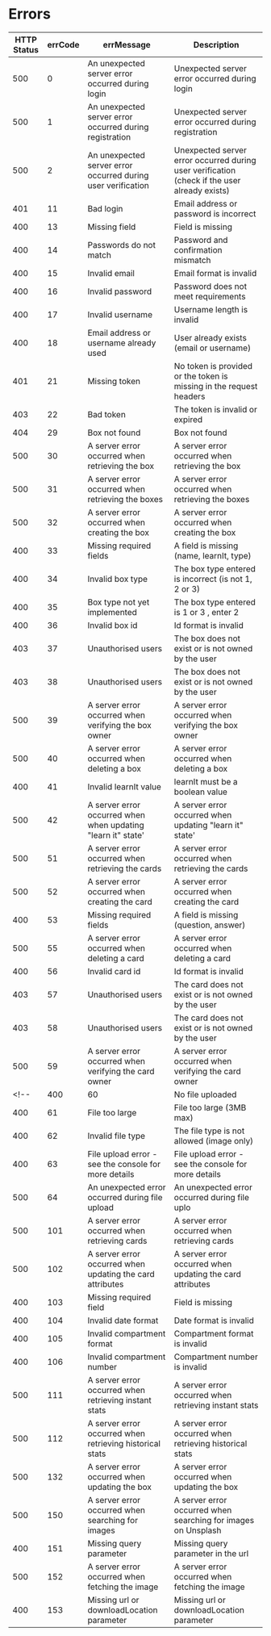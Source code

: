 # Errors

| HTTP Status | errCode | errMessage                            | Description                           |
| ------------| ------- | ------------------------------------- | -------------------------------------- |
| 500         | 0       | An unexpected server error occurred during login | Unexpected server error occurred during login |
| 500         | 1       | An unexpected server error occurred during registration | Unexpected server error occurred during registration |
| 500         | 2       | An unexpected server error occurred during user verification | Unexpected server error occurred during user verification (check if the user already exists) |
| 401         | 11      | Bad login                             | Email address or password is incorrect |
| 400         | 13      | Missing field                         | Field is missing                       |
| 400         | 14      | Passwords do not match                | Password and confirmation mismatch     |
| 400         | 15      | Invalid email                         | Email format is invalid                |
| 400         | 16      | Invalid password                      | Password does not meet requirements    |
| 400         | 17      | Invalid username                      | Username length is invalid             |
| 400         | 18      | Email address or username already used | User already exists (email or username)                                |
| 401         | 21      | Missing token                          | No token is provided or the token is missing in the request headers    |
| 403         | 22      | Bad token                              | The token is invalid or expired                                        |
| 404         | 29      | Box not found                          | Box not found                                                          |
| 500         | 30      | A server error occurred when retrieving the box          | A server error occurred when retrieving the box      |
| 500         | 31      | A server error occurred when retrieving the boxes        | A server error occurred when retrieving the boxes    |
| 500         | 32      | A server error occurred when creating the box            | A server error occurred when creating the box        |
| 400         | 33      | Missing required fields                                  | A field is missing (name, learnIt, type)             |
| 400         | 34      | Invalid box type                                         | The box type entered is incorrect (is not 1, 2 or 3) |
| 400         | 35      | Box type not yet implemented                             | The box type entered is 1 or 3 , enter 2             |
| 400         | 36      | Invalid box id                                           | Id format is invalid                                 |
| 403         | 37      | Unauthorised users                                       | The box does not exist or is not owned by the user   |
| 403         | 38      | Unauthorised users                                       | The box does not exist or is not owned by the user   |
| 500         | 39      | A server error occurred when verifying the box owner     | A server error occurred when verifying the box owner |
| 500         | 40      | A server error occurred when deleting a box              | A server error occurred when deleting a box          |
| 400         | 41      | Invalid learnIt value                                    | learnIt must be a boolean value                      |
| 500         | 42      | A server error occurred when when updating "learn it" state' | A server error occurred when updating "learn it" state'          |
| 500         | 51      | A server error occurred when retrieving the cards        | A server error occurred when retrieving the cards                    |
| 500         | 52      | A server error occurred when creating the card           | A server error occurred when creating the card                       |
| 400         | 53      | Missing required fields                                  | A field is missing (question, answer)                                |
| 500         | 55      | A server error occurred when deleting a card             | A server error occurred when deleting a card                         |
| 400         | 56      | Invalid card id                                          | Id format is invalid                                                 |
| 403         | 57      | Unauthorised users                                       | The card does not exist or is not owned by the user                  |
| 403         | 58      | Unauthorised users                                       | The card does not exist or is not owned by the user                  |
| 500         | 59      | A server error occurred when verifying the card owner    | A server error occurred when verifying the card owner                |
<!-- | 400         | 60      | No file uploaded                                         | No file uploaded                                                     | -->
| 400         | 61      | File too large                                           | File too large (3MB max)                                             |
| 400         | 62      | Invalid file type                                        | The file type is not allowed (image only)                            |
| 400         | 63      | File upload error - see the console for more details     | File upload error - see the console for more details                 |
| 500         | 64      | An unexpected error occurred during file upload          | An unexpected error occurred during file uplo                        |
| 500         | 101     | A server error occurred when retrieving cards            | A server error occurred when retrieving cards                        |
| 500         | 102     | A server error occurred when updating the card attributes| A server error occurred when updating the card attributes            |
| 400         | 103     | Missing required field                                   | Field is missing                                                     |
| 400         | 104     | Invalid date format                                      | Date format is invalid                                               |
| 400         | 105     | Invalid compartment format                               | Compartment format is invalid                                        |
| 400         | 106     | Invalid compartment number                               | Compartment number is invalid                                        |
| 500         | 111     | A server error occurred when retrieving instant stats    | A server error occurred when retrieving instant stats                |
| 500         | 112     | A server error occurred when retrieving historical stats | A server error occurred when retrieving historical stats             |
| 500         | 132     | A server error occurred when updating the box            | A server error occurred when updating the box                        |
| 500         | 150     | A server error occurred when searching for images        | A server error occurred when searching for images on Unsplash        |
| 400         | 151     | Missing query parameter                                  | Missing query parameter in the url                                   |
| 500         | 152     | A server error occurred when fetching the image          | A server error occurred when fetching the image                      |
| 400         | 153     | Missing url or downloadLocation parameter                | Missing url or downloadLocation parameter                            |